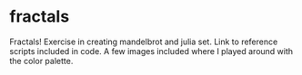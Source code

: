# fractals

Fractals!
Exercise in creating mandelbrot and julia set. Link to reference scripts included in code.
A few images included where I played around with the color palette.
